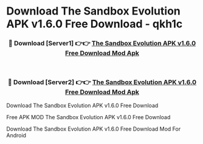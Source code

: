 # Download The Sandbox Evolution APK v1.6.0 Free Download - qkh1c



<div align="center">
<h3>🔴 Download [Server1] 👉👉 <a href="https://momento.my/?title=The_Sandbox_Evolution_APK_v1.6.0_Free_Download">The Sandbox Evolution APK v1.6.0 Free Download Mod Apk</a></h3><br>

<h3>🔴 Download [Server2] 👉👉 <a href="https://momento.my/?title=The_Sandbox_Evolution_APK_v1.6.0_Free_Download">The Sandbox Evolution APK v1.6.0 Free Download Mod Apk</a></h3>
</div>



Download The Sandbox Evolution APK v1.6.0 Free Download 

Free APK MOD The Sandbox Evolution APK v1.6.0 Free Download 

Download The Sandbox Evolution APK v1.6.0 Free Download Mod For Android
